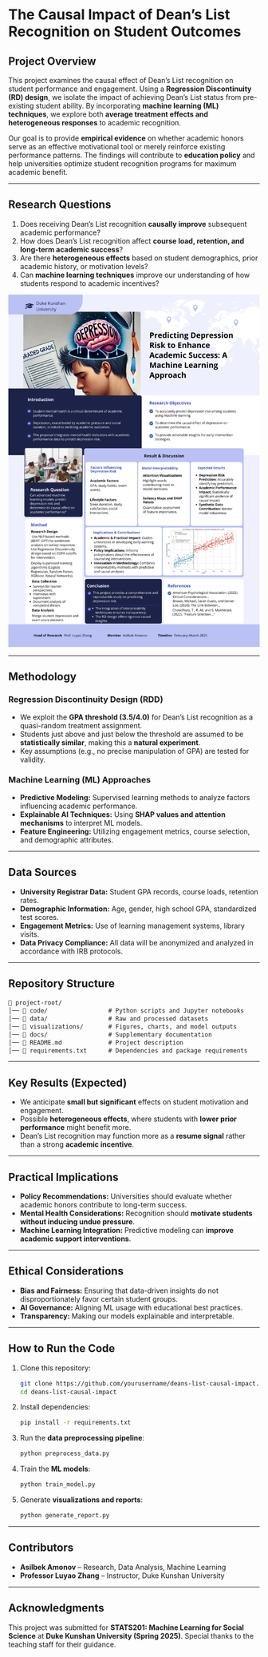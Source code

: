 # **The Causal Impact of Dean’s List Recognition on Student Outcomes**

## **Project Overview**
This project examines the causal effect of Dean’s List recognition on student performance and engagement. Using a **Regression Discontinuity (RD) design**, we isolate the impact of achieving Dean’s List status from pre-existing student ability. By incorporating **machine learning (ML) techniques**, we explore both **average treatment effects and heterogeneous responses** to academic recognition.

Our goal is to provide **empirical evidence** on whether academic honors serve as an effective motivational tool or merely reinforce existing performance patterns. The findings will contribute to **education policy** and help universities optimize student recognition programs for maximum academic benefit.

---

## **Research Questions**
1. Does receiving Dean’s List recognition **causally improve** subsequent academic performance?
2. How does Dean’s List recognition affect **course load, retention, and long-term academic success**?
3. Are there **heterogeneous effects** based on student demographics, prior academic history, or motivation levels?
4. Can **machine learning techniques** improve our understanding of how students respond to academic incentives?
   
  ![Poster](https://github.com/Rising-Stars-by-Sunshine/Final-Research-Proposal-Asilbek-Amonov/blob/main/visualization/White%20and%20Blue%20Modern%20College%20Academic%20Research%20Poster%20(1).png)

---

## **Methodology**
### **Regression Discontinuity Design (RDD)**
- We exploit the **GPA threshold (3.5/4.0)** for Dean’s List recognition as a quasi-random treatment assignment.
- Students just above and just below the threshold are assumed to be **statistically similar**, making this a **natural experiment**.
- Key assumptions (e.g., no precise manipulation of GPA) are tested for validity.

### **Machine Learning (ML) Approaches**
- **Predictive Modeling:** Supervised learning methods to analyze factors influencing academic performance.
- **Explainable AI Techniques:** Using **SHAP values and attention mechanisms** to interpret ML models.
- **Feature Engineering:** Utilizing engagement metrics, course selection, and demographic attributes.

---

## **Data Sources**
- **University Registrar Data:** Student GPA records, course loads, retention rates.
- **Demographic Information:** Age, gender, high school GPA, standardized test scores.
- **Engagement Metrics:** Use of learning management systems, library visits.
- **Data Privacy Compliance:** All data will be anonymized and analyzed in accordance with IRB protocols.

---

## **Repository Structure**
```
📂 project-root/
│── 📂 code/                 # Python scripts and Jupyter notebooks
│── 📂 data/                 # Raw and processed datasets
│── 📂 visualizations/       # Figures, charts, and model outputs
│── 📂 docs/                 # Supplementary documentation
│── 📄 README.md             # Project description
│── 📄 requirements.txt      # Dependencies and package requirements
```

---

## **Key Results (Expected)**
- We anticipate **small but significant** effects on student motivation and engagement.
- Possible **heterogeneous effects**, where students with **lower prior performance** might benefit more.
- Dean’s List recognition may function more as a **resume signal** rather than a strong **academic incentive**.

---

## **Practical Implications**
- **Policy Recommendations:** Universities should evaluate whether academic honors contribute to long-term success.
- **Mental Health Considerations:** Recognition should **motivate students without inducing undue pressure**.
- **Machine Learning Integration:** Predictive modeling can **improve academic support interventions**.

---

## **Ethical Considerations**
- **Bias and Fairness:** Ensuring that data-driven insights do not disproportionately favor certain student groups.
- **AI Governance:** Aligning ML usage with educational best practices.
- **Transparency:** Making our models explainable and interpretable.

---

## **How to Run the Code**
1. Clone this repository:
   ```bash
   git clone https://github.com/yourusername/deans-list-causal-impact.git
   cd deans-list-causal-impact
   ```
2. Install dependencies:
   ```bash
   pip install -r requirements.txt
   ```
3. Run the **data preprocessing pipeline**:
   ```bash
   python preprocess_data.py
   ```
4. Train the **ML models**:
   ```bash
   python train_model.py
   ```
5. Generate **visualizations and reports**:
   ```bash
   python generate_report.py
   ```

---

## **Contributors**
- **Asilbek Amonov** – Research, Data Analysis, Machine Learning
- **Professor Luyao Zhang** – Instructor, Duke Kunshan University

---

## **Acknowledgments**
This project was submitted for **STATS201: Machine Learning for Social Science** at **Duke Kunshan University (Spring 2025)**. Special thanks to the teaching staff for their guidance.


